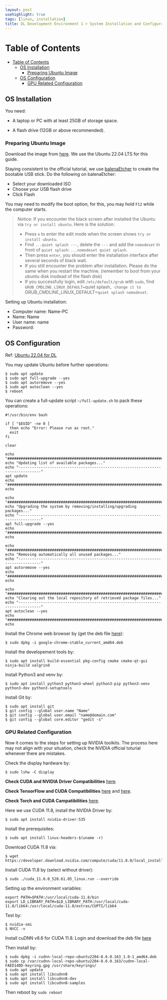 ```yaml
---
layout: post
usehighlight: true
tags: [linux, installation]
title: DL Development Environment 1 > System Installation and Configuration
---
```


# Table of Contents
- [Table of Contents](#table-of-contents)
  - [OS Installation ](#os-installation-)
    - [Preparing Ubuntu Image ](#preparing-ubuntu-image-)
  - [OS Configuration](#os-configuration)
    - [GPU Related Configuration ](#gpu-related-configuration-)
  
## OS Installation <a name="osinstallation"></a>

You need:

* A laptop or PC with at least 25GB of storage space.

* A flash drive (12GB or above recommended).

### Preparing Ubuntu Image <a name="preparation"></a>

Download the image from [here](https://ubuntu.com/download/desktop). We use the Ubuntu 22.04 LTS for this guide.

Staying consistent to the official tutorial, we use [balenaEtcher](https://etcher.balena.io/) to create the bootable USB stick. Do the following on balenaEtcher:

* Select your downloaded ISO
* Choose your USB flash drive
* Click Flash
  
You may need to modify the boot option, for this, you may hold `F12` while the computer starts.

> Notice: If you encounter the black screen after installed the Ubuntu via `try or install ubuntu`. Here is the solution:
> * Press `e` to enter the edit mode when the screen shows `try or install ubuntu`.
> * Find `...quiet splash ---`, delete the `---` and add the `nomodeset` in front of `quiet splash`: `...nomodeset quiet splash`.
> * Then press `enter`, you should enter the installation interface after several seconds of black wait.
> * If you still encounter the problem after installation. Please do the same when you restart the machine. (remember to boot from your ubuntu disk insdead of the flash disk)
> * If you successfully login, edit `/etc/default/grub` with `sudo`, find `GRUB_CMDLINE_LINUX_DEFAULT=`quiet splash`, change it to `GRUB_CMDLINE_LINUX_DEFAULT=`quiet splash nomodeset`.

Setting up Ubuntu installation:

* Computer name: Name-PC
* Name: Name
* User name: name
* Password: 
  
## OS Configuration

Ref: [Ubuntu 22.04 for DL](https://gist.github.com/amir-saniyan/b3d8e06145a8569c0d0e030af6d60bea)

You may update Ubuntu before further operations:

```shell
$ sudo apt update
$ sudo apt full-upgrade --yes
$ sudo apt autoremove --yes
$ sudo apt autoclean --yes
$ reboot
```

You can create a full-update script `~/full-update.sh` to pack these operations:

```shell
#!/usr/bin/env bash

if [ "$EUID" -ne 0 ]
  then echo "Error: Please run as root."
  exit
fi

clear

echo "################################################################################"
echo "Updating list of available packages..."
echo "--------------------------------------------------------------------------------"
apt update
echo "################################################################################"
echo

echo "################################################################################"
echo "Upgrading the system by removing/installing/upgrading packages..."
echo "--------------------------------------------------------------------------------"
apt full-upgrade --yes
echo "################################################################################"
echo

echo "################################################################################"
echo "Removing automatically all unused packages..."
echo "--------------------------------------------------------------------------------"
apt autoremove --yes
echo "################################################################################"
echo

echo "################################################################################"
echo "Clearing out the local repository of retrieved package files..."
echo "--------------------------------------------------------------------------------"
apt autoclean --yes
echo "################################################################################"
echo
```

Install the Chrome web browser by (get the deb file [here](https://www.google.com/chrome/)):

```shell
$ sudo dpkg -i google-chrome-stable_current_amd64.deb
```

Install the developement tools by:

```shell
$ sudo apt install build-essential pkg-config cmake cmake-qt-gui ninja-build valgrind
```

Install Python3 and venv by:

```shell
$ sudo apt install python3 python3-wheel python3-pip python3-venv python3-dev python3-setuptools
```

Install Git by:

```shell
$ sudo apt install git
$ git config --global user.name "Name"
$ git config --global user.email "name@domain.com"
$ git config --global core.editor "gedit -s"
```
### GPU Related Configuration <a name="GPU"></a>
Now it comes to the steps for setting up NVIDIA toolkits. The process here may not align with your situation, check the NVIDIA official toturial whenever there are mistakes.

Check the display hardware by:

```shell
$ sudo lshw -C display
```

**Check CUDA and NVIDIA Driver Compatibilities** [here](https://docs.nvidia.com/deeplearning/cudnn/reference/support-matrix.html).

**Check TensorFlow and CUDA Compatibilities** [here](https://www.tensorflow.org/install/gpu) and [here](https://www.tensorflow.org/install/source#gpu).

**Check Torch and CUDA Campatibilities** [here](https://github.com/pytorch/pytorch/blob/main/RELEASE.md#release-compatibility-matrix).

Here we use CUDA 11.8, install the NVIDIA Driver by:

```shell
$ sudo apt install nvidia-driver-535
```

Install the prerequisites:

```shell
$ sudo apt install linux-headers-$(uname -r)
```

Download CUDA 11.8 via:

```shell
$ wget https://developer.download.nvidia.com/compute/cuda/11.8.0/local_installers/cuda_11.8.0_520.61.05_linux.run
```

Install CUDA 11.8 by (select without driver):

```shell
$ sudo ./cuda_11.8.0_520.61.05_linux.run --override
```

Setting up the environment variables:

```shell
export PATH=$PATH:/usr/local/cuda-11.8/bin
export LD_LIBRARY_PATH=$LD_LIBRARY_PATH:/usr/local/cuda-11.8/lib64:/usr/local/cuda-11.8/extras/CUPTI/lib64
```

Test by:

```shell
$ nvidia-smi
$ NVCC -v
```

Install cuDNN v8.6 for CUDA 11.8. Login and download the deb file [here](https://developer.nvidia.com/compute/cudnn/secure/8.6.0/local_installers/11.8/cudnn-local-repo-ubuntu2204-8.6.0.163_1.0-1_amd64.deb)

Then install by:

```shell
$ sudo dpkg -i cudnn-local-repo-ubuntu2204-8.6.0.163_1.0-1_amd64.deb
$ sudo cp /var/cudnn-local-repo-ubuntu2204-8.6.0.163/cudnn-local-FAED14DD-keyring.gpg /usr/share/keyrings/
$ sudo apt update
$ sudo apt install libcudnn8
$ sudo apt install libcudnn8-dev
$ sudo apt install libcudnn8-samples
```

Then reboot by `sudo reboot`
